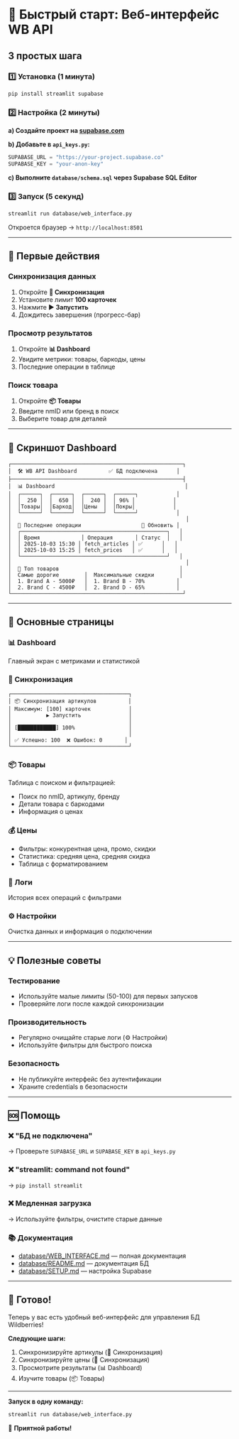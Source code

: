 # 🚀 Быстрый старт: Веб-интерфейс WB API

## 3 простых шага

### 1️⃣ Установка (1 минута)

```bash
pip install streamlit supabase
```

### 2️⃣ Настройка (2 минуты)

**a) Создайте проект на [supabase.com](https://supabase.com)**

**b) Добавьте в `api_keys.py`:**
```python
SUPABASE_URL = "https://your-project.supabase.co"
SUPABASE_KEY = "your-anon-key"
```

**c) Выполните `database/schema.sql` через Supabase SQL Editor**

### 3️⃣ Запуск (5 секунд)

```bash
streamlit run database/web_interface.py
```

Откроется браузер → `http://localhost:8501`

---

## 🎯 Первые действия

### Синхронизация данных

1. Откройте **🔄 Синхронизация**
2. Установите лимит **100 карточек**
3. Нажмите **▶️ Запустить**
4. Дождитесь завершения (прогресс-бар)

### Просмотр результатов

1. Откройте **📊 Dashboard**
2. Увидите метрики: товары, баркоды, цены
3. Последние операции в таблице

### Поиск товара

1. Откройте **📦 Товары**
2. Введите nmID или бренд в поиск
3. Выберите товар для деталей

---

## 📸 Скриншот Dashboard

```
┌──────────────────────────────────────────────────────┐
│  🛠️ WB API Dashboard          ✅ БД подключена      │
├──────────────────────────────────────────────────────┤
│  📊 Dashboard                                         │
│  ┌──────┐  ┌──────┐  ┌──────┐  ┌──────┐            │
│  │  250 │  │  650 │  │  240 │  │ 96% │            │
│  │Товары│  │Баркод│  │Цены  │  │Покры│            │
│  └──────┘  └──────┘  └──────┘  └──────┘            │
│                                                       │
│  📝 Последние операции                   🔄 Обновить │
│  ┌──────────────────────────────────────────────┐   │
│  │ Время             │ Операция       │ Статус  │   │
│  │ 2025-10-03 15:30 │ fetch_articles │ ✅      │   │
│  │ 2025-10-03 15:25 │ fetch_prices   │ ✅      │   │
│  └──────────────────────────────────────────────┘   │
│                                                       │
│  💎 Топ товаров                                      │
│  Самые дорогие        │  Максимальные скидки        │
│  1. Brand A - 5000₽   │  1. Brand B - 70%          │
│  2. Brand C - 4500₽   │  2. Brand D - 65%          │
└──────────────────────────────────────────────────────┘
```

---

## 🎨 Основные страницы

### 📊 Dashboard
Главный экран с метриками и статистикой

### 🔄 Синхронизация
```
┌─────────────────────────────────────┐
│ 📦 Синхронизация артикулов          │
│ Максимум: [100] карточек            │
│           ▶️ Запустить               │
│                                     │
│ [████████████] 100%                 │
│                                     │
│ ✅ Успешно: 100  ❌ Ошибок: 0       │
└─────────────────────────────────────┘
```

### 📦 Товары
Таблица с поиском и фильтрацией:
- Поиск по nmID, артикулу, бренду
- Детали товара с баркодами
- Информация о ценах

### 💰 Цены
- Фильтры: конкурентная цена, промо, скидки
- Статистика: средняя цена, средняя скидка
- Таблица с форматированием

### 📝 Логи
История всех операций с фильтрами

### ⚙️ Настройки
Очистка данных и информация о подключении

---

## 💡 Полезные советы

### Тестирование
- Используйте малые лимиты (50-100) для первых запусков
- Проверяйте логи после каждой синхронизации

### Производительность
- Регулярно очищайте старые логи (⚙️ Настройки)
- Используйте фильтры для быстрого поиска

### Безопасность
- Не публикуйте интерфейс без аутентификации
- Храните credentials в безопасности

---

## 🆘 Помощь

### ❌ "БД не подключена"
→ Проверьте `SUPABASE_URL` и `SUPABASE_KEY` в `api_keys.py`

### ❌ "streamlit: command not found"
→ `pip install streamlit`

### ❌ Медленная загрузка
→ Используйте фильтры, очистите старые данные

### 📚 Документация
- [database/WEB_INTERFACE.md](./WEB_INTERFACE.md) — полная документация
- [database/README.md](./README.md) — документация БД
- [database/SETUP.md](./SETUP.md) — настройка Supabase

---

## 🎉 Готово!

Теперь у вас есть удобный веб-интерфейс для управления БД Wildberries!

**Следующие шаги:**
1. Синхронизируйте артикулы (🔄 Синхронизация)
2. Синхронизируйте цены (🔄 Синхронизация)
3. Просмотрите результаты (📊 Dashboard)
4. Изучите товары (📦 Товары)

---

**Запуск в одну команду:**

```bash
streamlit run database/web_interface.py
```

🚀 **Приятной работы!**

